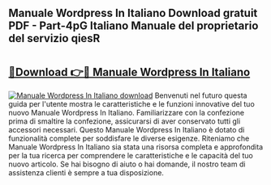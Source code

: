 ## Manuale Wordpress In Italiano Download gratuit PDF - Part-4pG Italiano Manuale del proprietario del servizio qiesR

# <h2><a href="http://dfffngx.blite.top/?on=Manuale+Wordpress+In+Italiano">🔗Download 👉🔴 Manuale Wordpress In Italiano</a></h2>

[![Manuale Wordpress In Italiano download](https://i.imgur.com/lujVjoI.png)](http://dfffngx.blite.top/?on=Manuale+Wordpress+In+Italiano)
Benvenuti nel futuro questa guida per l'utente mostra le caratteristiche e le funzioni innovative del tuo nuovo Manuale Wordpress In Italiano. Familiarizzare con la confezione prima di smaltire la confezione, assicurarsi di aver conservato tutti gli accessori necessari. Questo Manuale Wordpress In Italiano è dotato di funzionalità complete per soddisfare le diverse esigenze. Riteniamo che Manuale Wordpress In Italiano sia stata una risorsa completa e approfondita per la tua ricerca per comprendere le caratteristiche e le capacità del tuo nuovo articolo. Se hai bisogno di aiuto o hai domande, il nostro team di assistenza clienti è sempre a tua disposizione.
